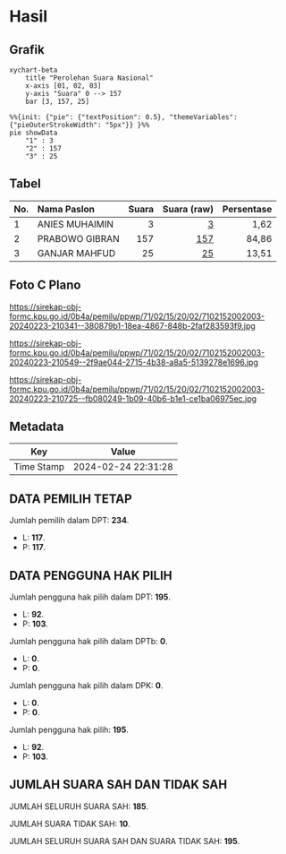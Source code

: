 # Hasil

## Grafik

```mermaid
xychart-beta
    title "Perolehan Suara Nasional"
    x-axis [01, 02, 03]
    y-axis "Suara" 0 --> 157
    bar [3, 157, 25]
```

```mermaid
%%{init: {"pie": {"textPosition": 0.5}, "themeVariables": {"pieOuterStrokeWidth": "5px"}} }%%
pie showData
    "1" : 3
    "2" : 157
    "3" : 25
```

## Tabel

| No. | Nama Paslon    | Suara | Suara (raw) | Persentase |
|:--- |:-------------- | -----:| -----------:| ----------:|
| 1   | ANIES MUHAIMIN | 3     | [3][p-1]    | 1,62       |
| 2   | PRABOWO GIBRAN | 157   | [157][p-2]  | 84,86      |
| 3   | GANJAR MAHFUD  | 25    | [25][p-3]   | 13,51      |


[p-1]: https://github.com/gigit-pemilu/pemilu-2024/blob/main/pilpres/hitung-suara/sub/71-sulawesi-utara/sub/02-minahasa/sub/15-tombariri/sub/2002-teling/sub/003-tps/sub/paslon-1.txt
[p-2]: https://github.com/gigit-pemilu/pemilu-2024/blob/main/pilpres/hitung-suara/sub/71-sulawesi-utara/sub/02-minahasa/sub/15-tombariri/sub/2002-teling/sub/003-tps/sub/paslon-2.txt
[p-3]: https://github.com/gigit-pemilu/pemilu-2024/blob/main/pilpres/hitung-suara/sub/71-sulawesi-utara/sub/02-minahasa/sub/15-tombariri/sub/2002-teling/sub/003-tps/sub/paslon-3.txt

## Foto C Plano

https://sirekap-obj-formc.kpu.go.id/0b4a/pemilu/ppwp/71/02/15/20/02/7102152002003-20240223-210341--380879b1-18ea-4867-848b-2faf283593f9.jpg

https://sirekap-obj-formc.kpu.go.id/0b4a/pemilu/ppwp/71/02/15/20/02/7102152002003-20240223-210549--2f9ae044-2715-4b38-a8a5-5139278e1696.jpg

https://sirekap-obj-formc.kpu.go.id/0b4a/pemilu/ppwp/71/02/15/20/02/7102152002003-20240223-210725--fb080249-1b09-40b6-b1e1-ce1ba06975ec.jpg


## Metadata

| Key        | Value               |
| ---------- | ------------------- |
| Time Stamp | 2024-02-24 22:31:28 |


## DATA PEMILIH TETAP

Jumlah pemilih dalam DPT: **234**.
 * L: **117**.
 * P: **117**.

## DATA PENGGUNA HAK PILIH

Jumlah pengguna hak pilih dalam DPT: **195**.
 * L: **92**.
 * P: **103**.

Jumlah pengguna hak pilih dalam DPTb: **0**.
 * L: **0**.
 * P: **0**.

Jumlah pengguna hak pilih dalam DPK: **0**.
 * L: **0**.
 * P: **0**.

Jumlah pengguna hak pilih: **195**.
 * L: **92**.
 * P: **103**.

## JUMLAH SUARA SAH DAN TIDAK SAH

JUMLAH SELURUH SUARA SAH: **185**.

JUMLAH SUARA TIDAK SAH: **10**.

JUMLAH SELURUH SUARA SAH DAN SUARA TIDAK SAH: **195**.


